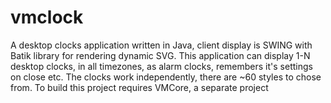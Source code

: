 # vmclock
A desktop clocks application written in Java, client display is SWING with Batik library for rendering dynamic SVG. This application can display 1-N desktop clocks, in all timezones, as alarm clocks, remembers it's settings on close etc. The clocks work independently, there are ~60 styles to chose from. To build this project requires VMCore, a separate project
